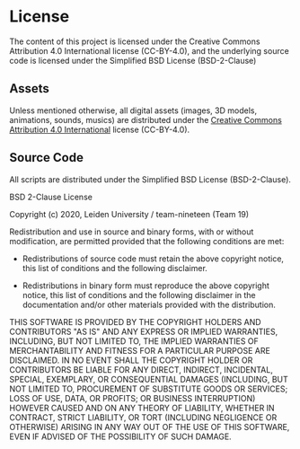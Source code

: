 # License
The content of this project is licensed under the Creative Commons Attribution 4.0 International license (CC-BY-4.0), and the underlying source code is licensed under the Simplified BSD License (BSD-2-Clause)

## Assets
Unless mentioned otherwise, all digital assets (images, 3D models, animations, sounds, musics) are distributed under the [Creative Commons Attribution 4.0 International](http://creativecommons.org/licenses/by/4.0/) license (CC-BY-4.0).

## Source Code
All scripts are distributed under the Simplified BSD License (BSD-2-Clause).

BSD 2-Clause License

Copyright (c) 2020, Leiden University / team-nineteen (Team 19)

Redistribution and use in source and binary forms, with or without
modification, are permitted provided that the following conditions are met:

* Redistributions of source code must retain the above copyright notice, this
  list of conditions and the following disclaimer.

* Redistributions in binary form must reproduce the above copyright notice,
  this list of conditions and the following disclaimer in the documentation
  and/or other materials provided with the distribution.

THIS SOFTWARE IS PROVIDED BY THE COPYRIGHT HOLDERS AND CONTRIBUTORS "AS IS"
AND ANY EXPRESS OR IMPLIED WARRANTIES, INCLUDING, BUT NOT LIMITED TO, THE
IMPLIED WARRANTIES OF MERCHANTABILITY AND FITNESS FOR A PARTICULAR PURPOSE ARE
DISCLAIMED. IN NO EVENT SHALL THE COPYRIGHT HOLDER OR CONTRIBUTORS BE LIABLE
FOR ANY DIRECT, INDIRECT, INCIDENTAL, SPECIAL, EXEMPLARY, OR CONSEQUENTIAL
DAMAGES (INCLUDING, BUT NOT LIMITED TO, PROCUREMENT OF SUBSTITUTE GOODS OR
SERVICES; LOSS OF USE, DATA, OR PROFITS; OR BUSINESS INTERRUPTION) HOWEVER
CAUSED AND ON ANY THEORY OF LIABILITY, WHETHER IN CONTRACT, STRICT LIABILITY,
OR TORT (INCLUDING NEGLIGENCE OR OTHERWISE) ARISING IN ANY WAY OUT OF THE USE
OF THIS SOFTWARE, EVEN IF ADVISED OF THE POSSIBILITY OF SUCH DAMAGE.

